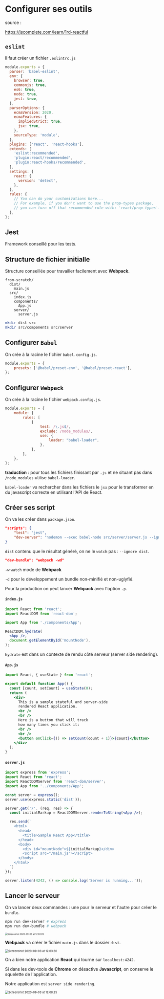 # Configurer ses outils

source :

https://jscomplete.com/learn/1rd-reactful

## `eslint`

Il faut créer un fichier `.eslintrc.js`

```js
module.exports = {
  parser: 'babel-eslint',
  env: {
    browser: true,
    commonjs: true,
    es6: true,
    node: true,
    jest: true,
  },
  parserOptions: {
    ecmaVersion: 2020,
    ecmaFeatures: {
      impliedStrict: true,
      jsx: true,
    },
    sourceType: 'module',
  },
  plugins: ['react', 'react-hooks'],
  extends: [
    'eslint:recommended',
    'plugin:react/recommended',
    'plugin:react-hooks/recommended',
  ],
  settings: {
    react: {
      version: 'detect',
    },
  },
  rules: {
    // You can do your customizations here...
    // For example, if you don't want to use the prop-types package,
    // you can turn off that recommended rule with: 'react/prop-types': ['off']
  },
};
```



## Jest

Framework conseillé pour les tests.



## Structure de fichier initialle

Structure conseillée pour travailler facilement avec **Webpack**.

```
from-scratch/
  dist/
    main.js
  src/
    index.js
    components/
      App.js
    server/
      server.js
```

```bash
mkdir dist src
mkdir src/components src/server
```



## Configurer `Babel`

On crée à la racine le fichier `babel.config.js`.

```js
module.exports = {
    presets: ['@babel/preset-env', '@babel/preset-react'],
};
```





## Configurer `Webpack`

On crée à la racine le fichier `webpack.config.js`.

```js
module.exports = {
    module: {
        rules: [
            {
                test: /\.js$/,
                exclude: /node_modules/,
                use: {
                    loader: "babel-loader",
                },
            },
        ],
    },
};
```

**traduction** : pour tous les fichiers finissant par `.js` et ne  situant pas dans `/node_modules` utilise `babel-loader`.

`babel-loader` va rechercher dans les fichiers le `jsx` pour le transformer en du javascript correcte en utilisant l'API de React.



## Créer ses script

On va les créer dans `package.json`.

```json
"scripts": {
    "test": "jest",
    "dev-server": "nodemon --exec babel-node src/server/server.js --ignore dist"
}
```

`dist` contenu que le résultat généré, on ne le `watch` pas : `--ignore dist`.

```json
"dev-bundle": "webpack -wd"
```

`-w` `watch` mode de **Webpack**

`-d` pour le développement un bundle non-minifié et non-uglyfié.

Pour la production on peut lancer **Webpack** avec l'option `-p`.

#### `index.js`

```jsx
import React from 'react';
import ReactDOM from 'react-dom';

import App from './components/App';

ReactDOM.hydrate(
  <App />,
  document.getElementById('mountNode'),
);
```

`hydrate` est dans un contexte de rendu côté serveur (server side rendering).

#### `App.js`

```jsx
import React, { useState } from 'react';

export default function App() {
  const [count, setCount] = useState(0);
  return (
    <div>
      This is a sample stateful and server-side
      rendered React application.
      <br />
      <br />
      Here is a button that will track
      how many times you click it:
      <br />
      <br />
      <button onClick={() => setCount(count + 1)}>{count}</button>
    </div>
  );
}
```



#### `server.js`

```jsx
import express from 'express';
import React from 'react';
import ReactDOMServer from 'react-dom/server';
import App from '../components/App';

const server = express();
server.use(express.static('dist'));

server.get('/', (req, res) => {
  const initialMarkup = ReactDOMServer.renderToString(<App />);

  res.send(`
    <html>
      <head>
        <title>Sample React App</title>
      </head>
      <body>
        <div id="mountNode">${initialMarkup}</div>
        <script src="/main.js"></script>
      </body>
    </html>
  `)
});

server.listen(4242, () => console.log('Server is running...'));
```

## Lancer le serveur

On va lancer deux commandes : une pour le serveur et l'autre pour créer le `bundle`.

```bash
npm run dev-server # express
npm run dev-bundle # webpack
```

<img src="assets/Screenshot 2020-09-03 at 12.02.05.png" alt="Screenshot 2020-09-03 at 12.02.05" style="zoom:50%;" />

**Webpack** va créer le fichier `main.js` dans le dossier `dist`.

<img src="assets/Screenshot 2020-09-03 at 12.03.50.png" alt="Screenshot 2020-09-03 at 12.03.50" style="zoom: 67%;" />

On a bien notre application **React** qui tourne sur `localhost:4242`.

Si dans les dev-tools de **Chrome** on désactive **Javascript**, on conserve le squelette de l'application.

Notre application est `server side rendering`.

<img src="assets/Screenshot 2020-09-03 at 12.08.25.png" alt="Screenshot 2020-09-03 at 12.08.25" style="zoom:67%;" />
